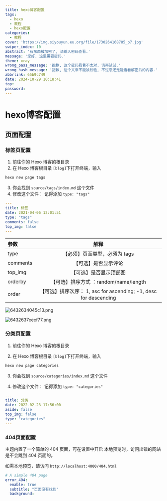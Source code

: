 ```yaml
---
title: hexo博客配置
tags:
  - hexo
  - 教程
  - hexo配置
categories:
  - 教程
cover: 'https://img.siyouyun.eu.org/file/1730264168785_p7.jpg'
swiper_index: 10
abstract: '有东西被加密了, 请输入密码查看.'
message: '您好, 这里需要密码.'
theme: xray
wrong_pass_message: '抱歉, 这个密码看着不太对, 请再试试.'
wrong_hash_message: '抱歉, 这个文章不能被校验, 不过您还是能看看解密后的内容.'
abbrlink: 65b9c749
date: 2024-10-29 10:18:41
top:
password:
---
```


# hexo博客配置

## 页面配置

### 标签页配置

1. 前往你的 Hexo 博客的根目录
2. 在 Hexo 博客根目录 `[blog]`下打开终端，输入

```bash
hexo new page tags
```

3. 你会找到 `source/tags/index.md` 这个文件
4. 修改这个文件： 记得添加 `type: "tags"`

~~~yaml
---
title: 标签
date: 2021-04-06 12:01:51
type: "tags"
comments: false
top_img: false
---
~~~

| 参数     |                             解释                             |
| :------- | :----------------------------------------------------------: |
| type     |                【必须】页面类型，必须为 tags                 |
| comments |                     【可选】是否显示评论                     |
| top_img  |                    【可选】是否显示顶部图                    |
| orderby  |            【可选】排序方式 ：random/name/length             |
| order    | 【可选】排序次序： 1, asc for ascending; -1, desc for descending |

![6432634045c13.png](https://img.siyouyun.eu.org/file/1729917301375_6432634045c13.png)

![6432637cecf77.png](https://img.siyouyun.eu.org/file/1729917315949_6432637cecf77.png)

### 分类页配置

1. 前往你的 Hexo 博客的根目录

2. 在 Hexo 博客根目录 `[blog]`下打开终端，输入

```bash
hexo new page categories
```

3. 你会找到 `source/categories/index.md` 这个文件

4. 修改这个文件： 记得添加 `type: "categories"`

```yaml
---
title: 分类
date: 2022-02-23 17:56:00
aside: false
top_img: false
type: "categories"
---
```

### 404页面配置

主题内置了一个简单的 404 页面，可在设置中开启 本地预览时，访问出错的网站是不会跳到 404 页面的。

如需本地预览，请访问 `http://localhost:4000/404.html`

```yaml
# A simple 404 page
error_404:
  enable: true
  subtitle: "页面没有找到"
  background:
```

